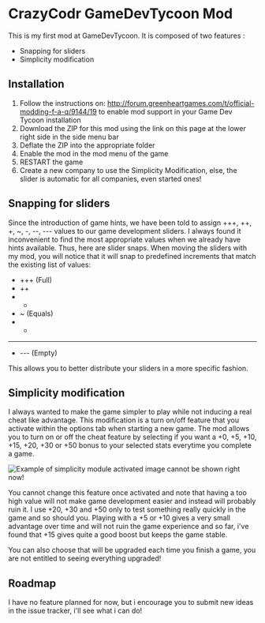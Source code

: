 CrazyCodr GameDevTycoon Mod
===========================
This is my first mod at GameDevTycoon. It is composed of two features :

- Snapping for sliders
- Simplicity modification

Installation
------------
1. Follow the instructions on: http://forum.greenheartgames.com/t/official-modding-f-a-q/9144/19 to enable mod support in your Game Dev Tycoon installation
2. Download the ZIP for this mod using the link on this page at the lower right side in the side menu bar
3. Deflate the ZIP into the appropriate folder
4. Enable the mod in the mod menu of the game
5. RESTART the game
6. Create a new company to use the Simplicity Modification, else, the slider is automatic for all companies, even started ones!

Snapping for sliders
--------------------
Since the introduction of game hints, we have been told to assign +++, ++, +, ~, -, --, --- values to our game development sliders. I always found it inconvenient to find the most appropriate values when we already have hints available. Thus, here are slider snaps. When moving the sliders with my mod, you will notice that it will snap to predefined increments that match the existing list of values:

- +++ (Full)
- ++
- +
- ~ (Equals)
- -
- --
- --- (Empty)

This allows you to better distribute your sliders in a more specific fashion.

Simplicity modification
-----------------------
I always wanted to make the game simpler to play while not inducing a real cheat like advantage. This modification is a turn on/off feature that you activate within the options tab when starting a new game. The mod allows you to turn on or off the cheat feature by selecting if you want a +0, +5, +10, +15, +20, +30 or +50 bonus to your selected stats everytime you complete a game.

![Example of simplicity module activated image cannot be shown right now!](https://github.com/crazycodr/gdt-crazycodr-mod/blob/master/simplicity/example.png?raw=true)

You cannot change this feature once activated and note that having a too high value will not make game development easier and instead will probably ruin it. I use +20, +30 and +50 only to test something really quickly in the game and so should you. Playing with a +5 or +10 gives a very small advantage over time and will not ruin the game experience and so far, i've found that +15 gives quite a good boost but keeps the game stable.

You can also choose that will be upgraded each time you finish a game, you are not entitled to seeing everything upgraded!

Roadmap
-------
I have no feature planned for now, but i encourage you to submit new ideas in the issue tracker, i'll see what i can do!
